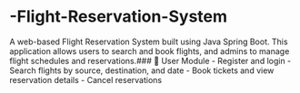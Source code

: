 # -Flight-Reservation-System
A web-based Flight Reservation System built using Java Spring Boot. This application allows users to search and book flights, and admins to manage flight schedules and reservations.### 👤 User Module - Register and login - Search flights by source, destination, and date - Book tickets and view reservation details - Cancel reservations
